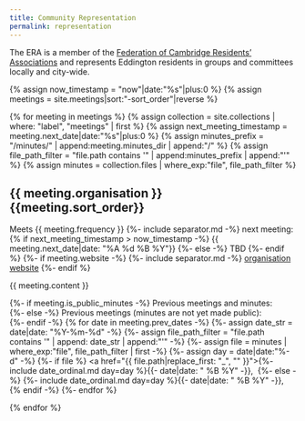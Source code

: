 ```yaml
---
title: Community Representation
permalink: representation
---
```


The ERA is a member of the [Federation of Cambridge Residents’ Associations](https://www.fecra.org.uk/)
and represents Eddington residents in groups and committees locally and city-wide.

{% assign now_timestamp = "now"|date:"%s"|plus:0 %}
{% assign meetings = site.meetings|sort:"-sort_order"|reverse %}

{% for meeting in meetings %}
{% assign collection = site.collections | where: "label", "meetings" | first %}
{% assign next_meeting_timestamp = meeting.next_date|date:"%s"|plus:0 %}
{% assign minutes_prefix = "/minutes/" | append:meeting.minutes_dir | append:"/" %}
{% assign file_path_filter = "file.path contains '" | append:minutes_prefix | append:"'" %}
{% assign minutes = collection.files | where_exp:"file", file_path_filter %}

## {{ meeting.organisation }} {{meeting.sort_order}}

Meets {{ meeting.frequency }}
{%- include separator.md -%} next meeting:
{% if next_meeting_timestamp > now_timestamp -%}
  {{ meeting.next_date|date: "%A %d %B %Y"}}
{%- else -%}
  TBD
{%- endif %}
{%- if meeting.website -%}
{%- include separator.md -%}  [organisation website]({{meeting.website}})
{%- endif %}

{{ meeting.content }}

{%- if meeting.is_public_minutes -%}
Previous meetings and minutes:<br/>
{%- else -%}
Previous meetings (minutes are not yet made public):<br/>
{%- endif -%}
{% for date in meeting.prev_dates -%}
  {%- assign date_str = date|date: "%Y-%m-%d" -%}
  {%- assign file_path_filter = "file.path contains '" | append: date_str | append:"'" -%}
  {%- assign file = minutes | where_exp:"file", file_path_filter | first -%}
  {%- assign day = date|date:"%-d" -%}
  {%- if file %} <a href="{{ file.path|replace_first: "_", "" }}">{%- include date_ordinal.md day=day %}{{- date|date: " %B %Y" -}}</a>,&nbsp;
  {%- else -%}
  {%- include date_ordinal.md day=day %}{{- date|date: " %B %Y" -}},
  {% endif -%}
{%- endfor %}

{% endfor %}
